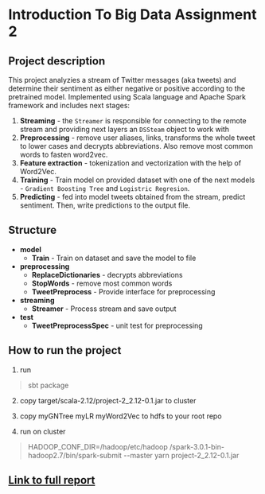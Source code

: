 # Introduction To Big Data Assignment 2

## Project description
This project analyzies a stream of Twitter messages (aka tweets) and determine their sentiment as either negative or positive according to the pretrained model. Implemented using Scala language and Apache Spark framework and includes next stages:

1. **Streaming** - the `Streamer` is responsible for connecting to the remote stream and providing next layers an `DSSteam` object to work with  
2. **Preprocessing** - remove user aliases, links, transforms the whole tweet to lower cases and decrypts abbreviations. Also remove most common words to fasten word2vec.
3. **Feature extraction** - tokenization and vectorization with the help of Word2Vec.
4. **Training** - Train model on provided dataset with one of the next models - `Gradient Boosting Tree` and `Logistric Regresion`.
5. **Predicting** - fed into model tweets obtained from the stream, predict sentiment. Then, write predictions to the output file.

## Structure
- **model**
    - **Train** - Train on dataset and save the model to file 
- **preprocessing**
    - **ReplaceDictionaries** - decrypts abbreviations
    - **StopWords** - remove most common words
    - **TweetPreprocess** - Provide interface for preprocessing
- **streaming**
    - **Streamer** - Process stream and save output 
- **test**
    - **TweetPreprocessSpec** - unit test for preprocessing

## How to run the project

1. run 
>sbt package

2. copy target/scala-2.12/project-2_2.12-0.1.jar to cluster

3. copy myGNTree myLR myWord2Vec to hdfs to your root repo

4. run on cluster
> HADOOP_CONF_DIR=/hadoop/etc/hadoop /spark-3.0.1-bin-hadoop2.7/bin/spark-submit --master yarn project-2_2.12-0.1.jar

## [Link to full report](https://hackmd.io/PWzJJy3cSWiIVeA2-PBuSA)
